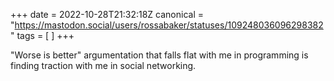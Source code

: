 +++
date = 2022-10-28T21:32:18Z
canonical = "https://mastodon.social/users/rossabaker/statuses/109248036096298382"
tags = [  ]
+++

<p>&quot;Worse is better&quot; argumentation that falls flat with me in programming is finding traction with me in social networking.</p>
